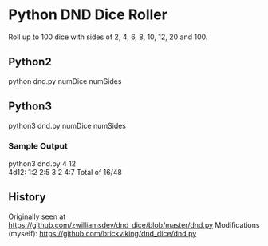 # Python DND Dice Roller
Roll up to 100 dice with sides of 2, 4, 6, 8, 10, 12, 20 and 100.

## Python2
python dnd.py numDice numSides

## Python3
python3 dnd.py numDice numSides

### Sample Output
python3 dnd.py 4 12  
4d12: 1:2 2:5 3:2 4:7 Total of 16/48

## History
Originally seen at https://github.com/zwilliamsdev/dnd_dice/blob/master/dnd.py
Modifications (myself): https://github.com/brickviking/dnd_dice/dnd.py

